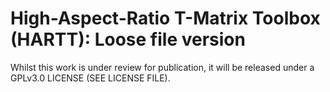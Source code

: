# High-Aspect-Ratio T-Matrix Toolbox (HARTT): Loose file version
Whilst this work is under review for publication, it will be released under a GPLv3.0 LICENSE (SEE LICENSE FILE).
